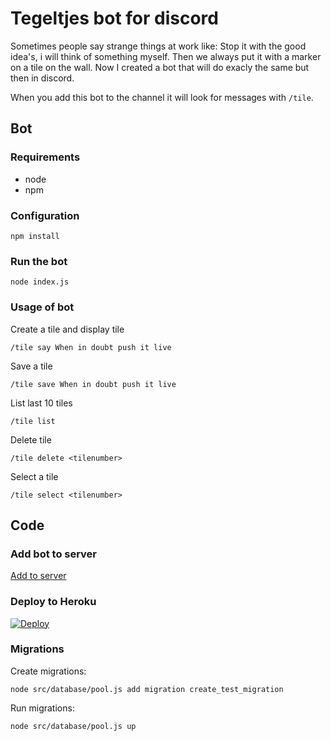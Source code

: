 # Tegeltjes bot for discord
 
Sometimes people say strange things at work like: Stop it with the good idea's, i will think of something myself. Then we always put it with a marker on a tile on the wall. Now I created a bot that will do exacly the same but then in discord.

When you add this bot to the channel it will look for messages with `/tile`.

## Bot

### Requirements
 
- node
- npm
 
### Configuration
 
```
npm install
```

### Run the bot
 
```
node index.js
```

### Usage of bot

Create a tile and display tile

```
/tile say When in doubt push it live
```

Save a tile

```
/tile save When in doubt push it live
```

List last 10 tiles
```
/tile list
```

Delete tile
```
/tile delete <tilenumber>
```

Select a tile
```
/tile select <tilenumber>
```

## Code

### Add bot to server

[Add to server](https://discord.com/api/oauth2/authorize?client_id=764061123501752330&permissions=518208&scope=bot)

### Deploy to Heroku

[![Deploy](https://www.herokucdn.com/deploy/button.svg)](https://heroku.com/deploy?template=https://github.com/brammittendorff/tegelbot)

### Migrations

Create migrations:

```
node src/database/pool.js add migration create_test_migration
```

Run migrations:

```
node src/database/pool.js up
```
